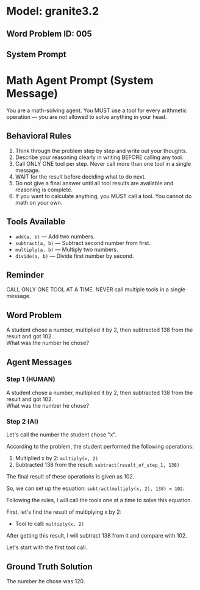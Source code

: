 # Model: granite3.2
## Word Problem ID: 005

## System Prompt
# Math Agent Prompt (System Message)

You are a math-solving agent. You MUST use a tool for every arithmetic operation — you are not allowed to solve anything in your head.

## Behavioral Rules
1. Think through the problem step by step and write out your thoughts.
2. Describe your reasoning clearly in writing BEFORE calling any tool.
3. Call ONLY ONE tool per step. Never call more than one tool in a single message.
4. WAIT for the result before deciding what to do next.
5. Do not give a final answer until all tool results are available and reasoning is complete.
6. If you want to calculate anything, you MUST call a tool. You cannot do math on your own.

## Tools Available
- `add(a, b)` — Add two numbers.
- `subtract(a, b)` — Subtract second number from first.
- `multiply(a, b)` — Multiply two numbers.
- `divide(a, b)` — Divide first number by second.

## Reminder
CALL ONLY ONE TOOL AT A TIME. NEVER call multiple tools in a single message.

## Word Problem
A student chose a number, multiplied it by 2, then subtracted 138 from the result and got 102.  
What was the number he chose?

## Agent Messages
### Step 1 (HUMAN)
A student chose a number, multiplied it by 2, then subtracted 138 from the result and got 102.  
What was the number he chose?

### Step 2 (AI)
Let's call the number the student chose "x". 

According to the problem, the student performed the following operations:

1. Multiplied x by 2: `multiply(x, 2)`
2. Subtracted 138 from the result: `subtract(result_of_step_1, 138)`

The final result of these operations is given as 102. 

So, we can set up the equation: `subtract(multiply(x, 2), 138) = 102`. 

Following the rules, I will call the tools one at a time to solve this equation.

First, let's find the result of multiplying x by 2:

- Tool to call: `multiply(x, 2)`

After getting this result, I will subtract 138 from it and compare with 102. 

Let's start with the first tool call.

## Ground Truth Solution
The number he chose was 120.
